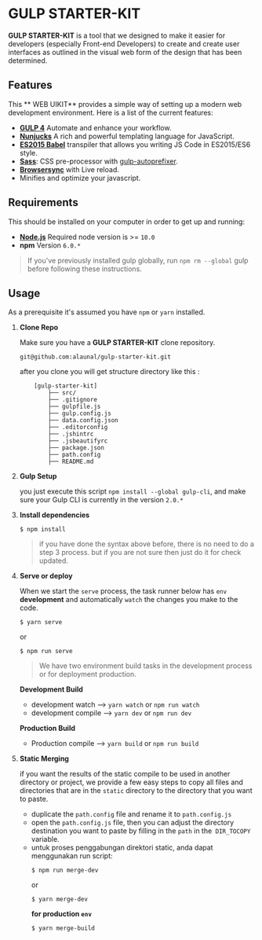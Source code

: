 
# GULP STARTER-KIT

**GULP STARTER-KIT** is a tool that we designed to make it easier for developers (especially Front-end Developers) to create and create user interfaces as outlined in the visual web form of the design that has been determined.


## Features

This ** WEB UIKIT** provides a simple way of setting up a modern web development environment. Here is a list of the current features:
 
-  [**GULP 4**](https://gulpjs.com/) Automate and enhance your workflow.
-  [**Nunjucks**](https://mozilla.github.io/nunjucks/) A rich and powerful templating language for JavaScript.
-  [**ES2015 Babel**](https://babeljs.io/) transpiler that allows you writing JS Code in ES2015/ES6 style.
-  [**Sass**](http://sass-lang.com/): CSS pre-processor with [gulp-autoprefixer](https://www.npmjs.com/package/gulp-autoprefixer).
-  [**Browsersync**](https://browsersync.io/) with Live reload.
- Minifies and optimize your javascript.


## Requirements

This should be installed on your computer in order to get up and running:

-  [**Node.js**](https://nodejs.org/en/) Required node version is >= `10.0`
-  **npm** Version `6.0.*`

> If you've previously installed gulp globally, run `npm rm --global` gulp before following these instructions.

  

## Usage

As a prerequisite it's assumed you have `npm` or `yarn` installed.

  

1.  **Clone Repo**

	Make sure you have a **GULP STARTER-KIT** clone repository. 
	```
	git@github.com:alaunal/gulp-starter-kit.git
	```
	after you clone you will get structure directory like this :


	```
		[gulp-starter-kit]
			├── src/
			├── .gitignore
			├── gulpfile.js
			├── gulp.config.js
			├── data.config.json
			├── .editorconfig
			├── .jshintrc
			├── .jsbeautifyrc
			├── package.json
			├── path.config
			├── README.md
	```

2.  **Gulp Setup**

	you just execute this script `npm install --global gulp-cli`, and make sure your Gulp CLI is currently in the version `2.0.*`

3.  **Install dependencies**

	```
	$ npm install
	```

	> if you have done the syntax above before, there is no need to do a step 3 process. but if you are not sure then just do it for check updated.

4.  **Serve or deploy**

	When we start the `serve` process, the task runner below has `env` **development** and automatically `watch` the changes you make to the code.

	```
	$ yarn serve
	```

	or

	```
	$ npm run serve
	```


	> We have two environment build tasks in the development process or for deployment production.

  

	**Development Build**

	- development watch --> `yarn watch` or `npm run watch`
	- development compile --> `yarn dev` or `npm run dev`

	**Production Build**

	- Production compile --> `yarn build` or `npm run build`

5.  **Static Merging**

	if you want the results of the static compile to be used in another directory or project, we provide a few easy steps to copy all files and directories that are in the `static` directory to the directory that you want to paste.

	- duplicate the `path.config` file and rename it to `path.config.js`
	- open the `path.config.js` file, then you can adjust the directory destination you want to paste by filling in the `path` in the` DIR_TOCOPY` variable.
	- untuk proses penggabungan direktori static, anda dapat menggunakan run script: 
		```
		$ npm run merge-dev
		```
		or
		```
		$ yarn merge-dev
		```
		**for production `env`**
		```
		$ yarn merge-build
		```
